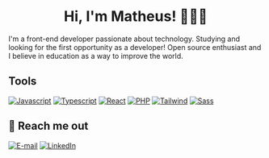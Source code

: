 <div align="center">
 <h1>Hi, I'm Matheus! 👨🏻‍💻</h1> 
</div>


<p> I'm a front-end developer passionate about technology. Studying and looking for the first opportunity as a developer!
Open source enthusiast and I believe in education as a way to improve the world. </p>


<h2>Tools</h2>

[![Javascript](https://skillicons.dev/icons?i=js)](https://skillicons.dev) 
[![Typescript](https://skillicons.dev/icons?i=ts)](https://skillicons.dev)
[![React](https://skillicons.dev/icons?i=react)](https://skillicons.dev)
[![PHP](https://skillicons.dev/icons?i=php)](https://skillicons.dev)
[![Tailwind](https://skillicons.dev/icons?i=tailwind)](https://skillicons.dev)
[![Sass](https://skillicons.dev/icons?i=sass)](https://skillicons.dev)

## 💬 Reach me out

[![E-mail](https://img.shields.io/badge/-Email-000?style=for-the-badge&logo=microsoft-outlook&logoColor=E94D5F)](mailto:matheus7227@gmail.com)
[![LinkedIn](https://img.shields.io/badge/-LinkedIn-000?style=for-the-badge&logo=linkedin&logoColor=30A3DC)](https://www.linkedin.com/in/matheus-oliveira-monteiro-3a5b8925a/)
